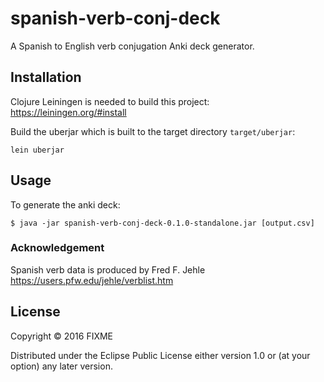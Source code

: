 # spanish-verb-conj-deck

A Spanish to English verb conjugation Anki deck generator.

## Installation

Clojure Leiningen is needed to build this project: https://leiningen.org/#install

Build the uberjar which is built to the target directory `target/uberjar`:
```
lein uberjar
```

## Usage

To generate the anki deck:

    $ java -jar spanish-verb-conj-deck-0.1.0-standalone.jar [output.csv]


### Acknowledgement

Spanish verb data is produced by Fred F. Jehle https://users.pfw.edu/jehle/verblist.htm


## License

Copyright © 2016 FIXME

Distributed under the Eclipse Public License either version 1.0 or (at
your option) any later version.
